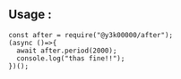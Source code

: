 ## Usage : 

    const after = require("@y3k00000/after");  
    (async ()=>{  
      await after.period(2000);  
      console.log("thas fine!!");  
    })();
    